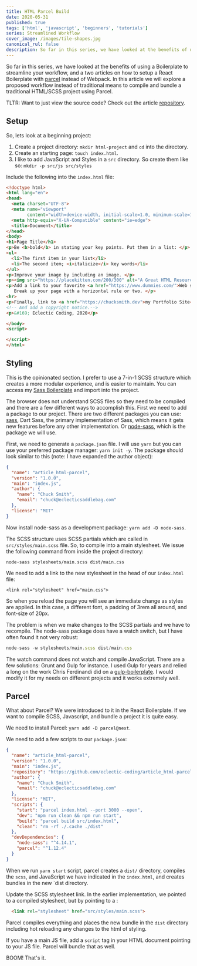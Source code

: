 ```yaml
---
title: HTML Parcel Build
date: 2020-05-31
published: true
tags: ['html', 'javascript', 'beginners', 'tutorials']
series: Streamlined Workflow
cover_image: /images/tile-shapes.jpg
canonical_rul: false
description: So far in this series, we have looked at the benefits of using a Boilerplate to streamline your workflow, and a two articles on how to setup a React Boilerplate with [parcel][parcel] instead of Webpack. In this article we will explore a proposed workflow instead of traditional means to compile and bundle a traditional HTML/SCSS project using Parcel.
---
```


So far in this series, we have looked at the benefits of using a Boilerplate to streamline your workflow, and a two articles on how to setup a React Boilerplate with [parcel][parcel] instead of Webpack. In this article we will explore a proposed workflow instead of traditional means to compile and bundle a traditional HTML/SCSS project using Parcel.

TLTR: Want to just view the source code? Check out the article [repository][code].

## Setup

So, lets look at a beginning project:

1. Create a project directory: `mkdir html-project` and `cd` into the directory.
2. Create an starting page: `touch index.html`.
3. I like to add JavaScript and Styles in a `src` directory. So create them like so: `mkdir -p src/js src/styles`

Include the following into the `index.html` file:
```html
<!doctype html>
<html lang="en">
<head>
  <meta charset="UTF-8">
  <meta name="viewport"
        content="width=device-width, initial-scale=1.0, minimum-scale=1.0">
  <meta http-equiv="X-UA-Compatible" content="ie=edge">
  <title>Document</title>
</head>
<body>
<h1>Page Title</h1>
<p>Be <b>bold</b> in stating your key points. Put them in a list: </p>
<ul>
  <li>The first item in your list</li>
  <li>The second item; <i>italicize</i> key words</li>
</ul>
<p>Improve your image by including an image. </p>
<p><img src="https://placekitten.com/200/300" alt="A Great HTML Resource"></p>
<p>Add a link to your favorite <a href="https://www.dummies.com/">Web site</a>.
   Break up your page with a horizontal rule or two. </p>
<hr>
<p>Finally, link to <a href="https://chucksmith.dev">my Portfolio Site</a>. </p>
<!-- And add a copyright notice.-->
<p>&#169; Eclectic Coding, 2020</p>

</body>
<script>

</script>
</html>

```

## Styling

This is the opinionated section. I prefer to use a 7-in-1 SCSS structure which creates a more modular experience, and is easier to maintain. You can access my [Sass Boilerplate][sass] and import into the project.

The browser does not understand SCSS files so they need to be compiled and there are a few different ways to accomplish this. First we need to add a package to our project. There are two different packages you can use: [sass][dart-sass], Dart Sass, the primary implementation of Sass, which means it gets new features before any other implementation. Or [node-sass][node], which is the package we will use.

First, we need to generate a `package.json` file. I will use `yarn` but you can use your preferred package manager: `yarn init -y`. The package should look similar to this (note: I have expanded the author object):
```json
{
  "name": "article_html-parcel",
  "version": "1.0.0",
  "main": "index.js",
  "author": {
    "name": "Chuck Smith",
    "email": "chuck@eclecticsaddlebag.com"
  },
  "license": "MIT"
}
```
Now install node-sass as a development package: `yarn add -D node-sass`.

The SCSS structure uses SCSS partials which are called in `src/styles/main.scss` file. So, to compile into a main stylesheet. We issue the following command from inside the project directory:

```node-sass stylesheets/main.scss dist/main.css```

We need to add a link to the new stylesheet in the head of our `index.html` file:
```
<link rel="stylesheet" href="main.css">
```
So when you reload the page you will see an immediate change as styles are applied. In this case, a different font, a padding of 3rem all around, and font-size of 20px.

The problem is when we make changes to the SCSS partials and we have to recompile. The node-sass package does have a watch switch, but I have often found it not very robust:
```js
node-sass -w stylesheets/main.scss dist/main.css
```
The watch command does not watch and compile JavaScript. There are a few solutions: Grunt and Gulp for instance. I used Gulp for years and relied a long on the work Chris Ferdinandi did on a [gulp-boilerplate][gulp]. I would modify it for my needs on different projects and it works extremely well.

## Parcel
What about Parcel? We were introduced to it in the React Boilerplate. If we want to compile SCSS, Javascript, and bundle a project it is quite easy.

We need to install Parcel: `yarn add -D parcel@next`.

We need to add a few scripts to our `package.json`:
```json
{
  "name": "article_html-parcel",
  "version": "1.0.0",
  "main": "index.js",
  "repository": "https://github.com/eclectic-coding/article_html-parcel",
  "author": {
    "name": "Chuck Smith",
    "email": "chuck@eclecticsaddlebag.com"
  },
  "license": "MIT",
  "scripts": {
    "start": "parcel index.html --port 3000 --open",
    "dev": "npm run clean && npm run start",
    "build": "parcel build src/index.html",
    "clean": "rm -rf ./.cache ./dist"
  },
  "devDependencies": {
    "node-sass": "^4.14.1",
    "parcel": "^1.12.4"
  }
}

```
When we run `yarn start` script, parcel creates a `dist/` directory, compiles the `scss`, and JavaScript we have indicated in the `index.html`, and creates bundles in the new `dist directory.

Update the SCSS stylesheet link. In the earlier implementation, we pointed to a compiled stylesheet, but by pointing to a :
```html
  <link rel="stylesheet" href="src/styles/main.scss">
```
Parcel compiles everything and places the new bundle in the `dist` directory including hot reloading any changes to the html of styling.

If you have a main JS file, add a `script` tag in your HTML document pointing to your JS file. Parcel will bundle that as well.

BOOM! That's it.

[code]: https://github.com/eclectic-coding/article_html-parcel
[parcel]: https://parceljs.org/
[sass]: https://github.com/eclectic-coding/my_sass-boilerplate
[dart-sass]: https://github.com/sass/dart-sass
[node]: https://github.com/sass/node-sass
[gulp]: https://github.com/cferdinandi/gulp-boilerplate
